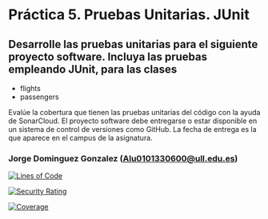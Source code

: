 # Práctica 5. Pruebas Unitarias. JUnit

## Desarrolle las pruebas unitarias para el siguiente proyecto software. Incluya las pruebas empleando JUnit, para las clases 

  - flights
  - passengers

Evalúe la cobertura que tienen las pruebas unitarias del código con la ayuda de SonarCloud. El proyecto software debe entregarse o estar disponible en un sistema de control de versiones como GitHub. La fecha de entrega es la que aparece en el campus de la asignatura.

### Jorge Dominguez Gonzalez (Alu0101330600@ull.edu.es)
[![Lines of Code](https://sonarcloud.io/api/project_badges/measure?project=jordidogo_Pr5-JUnitAirport&metric=ncloc)](https://sonarcloud.io/summary/new_code?id=jordidogo_Pr5-JUnitAirport)

[![Security Rating](https://sonarcloud.io/api/project_badges/measure?project=jordidogo_Pr5-JUnitAirport&metric=security_rating)](https://sonarcloud.io/summary/new_code?id=jordidogo_Pr5-JUnitAirport)

[![Coverage](https://sonarcloud.io/api/project_badges/measure?project=jordidogo_Pr5-JUnitAirport&metric=coverage)](https://sonarcloud.io/summary/new_code?id=jordidogo_Pr5-JUnitAirport)
